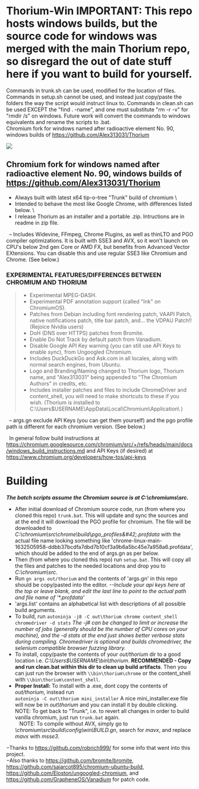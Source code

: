 # Thorium-Win IMPORTANT: This repo hosts windows builds, but the source code for windows was merged with the main Thorium repo, so disregard the out of date stuff here if you want to build for yourself.

Commands in trunk.sh can be used, modified for the location of files. Commands in setup.sh cannot be used, and instead just copy/paste the folders the way the script would instruct linux to. Commands in clean.sh can be used EXCEPT the "find . -name", and one must substitute "rm -r -v" for "rmdir /s" on windows. Future work will convert the commands to windows equivalents and rename the scripts to .bat.  
Chromium fork for windows named after radioactive element No. 90, windows builds of https://github.com/Alex313031/Thorium

<img src="https://github.com/Alex313031/Thorium/blob/main/logos/chrome_app_icon_192.png">

## Chromium fork for windows named after radioactive element No. 90, windows builds of https://github.com/Alex313031/Thorium
- Always built with latest x64 tip-o-tree "Trunk" build of chromium \
- Intended to behave the most like Google Chrome, with differences listed below. \
- I release Thorium as an installer and a portable .zip. Intructions are in readme in zip file.

&nbsp;&nbsp;&ndash; Includes Widevine, FFmpeg, Chrome Plugins, as well as thinLTO and PGO compiler optimizations. It is built with SSE3 and AVX, so it won't launch on CPU's below 2nd gen Core or AMD FX, but benefits from Advanced Vector EXtensions. You can disable this and use regular SSE3 like Chromium and Chrome. (See below.)

### EXPERIMENTAL FEATURES/DIFFERENCES BETWEEN CHROMIUM AND THORIUM
> - Experimental MPEG-DASH.
> - Experimental PDF annotation support (called "Ink" on ChromiumOS).
> - Patches from Debian including font rendering patch, VAAPI Patch, native notifications patch, title bar patch, and... the VDPAU Patch!! (Rejoice Nvidia users)
> - DoH (DNS over HTTPS) patches from Bromite.
> - Enable Do Not Track by default patch from Vanadium.
> - Disable Google API Key warning (you can still use API Keys to enable sync), from Ungoogled Chromium.
> - Includes DuckDuckGo and Ask.com in all locales, along with normal search engines, from Ubuntu.
> - Logo and Branding/Naming changed to Thorium logo, Thorium name, and "Alex313031" being appended to "The Chromium Authors" in credits, etc.
> - Includes installer patches and files to include ChromeDriver and content_shell, you will need to make shortcuts to these if you wish. (Thorium is installed to C:\Users\$USERNAME\AppData\Local\Chromium\Application\ )

&nbsp;&nbsp;&ndash; args.gn exclude API Keys (you can get them yourself) and the pgo profile path is different for each chromium version. (See below.)

&nbsp;&nbsp;In general follow build instructions at https://chromium.googlesource.com/chromium/src/+/refs/heads/main/docs/windows_build_instructions.md and API Keys (if desired) at https://www.chromium.org/developers/how-tos/api-keys

# Building
_**The batch scripts assume the Chromium source is at C:\chromiums\src\.**_ 
- After initial download of Chromium source code, run (from where you cloned this repo) `trunk.bat`. This will update and sync the sources and at the end it will download the PGO profile for chromium. The file will be downloaded to *C:\chromium\src\chrome\build\pgo_profiles\&#42;.profdata* with the actual file name looking something like 'chrome-linux-main-1632505958-ddbb37bcdfa7dbd7b10cf3a9b6a5bc45e7a958a6.profdata', which should be added to the end of args.gn as per below.
- Then (from where you cloned this repo) run `setup.bat`. This will copy all the files and patches to the needed locations and drop you to *C:\chromium\src*.
- Run `gn args out/thorium` and the contents of 'args.gn' in this repo should be copy/pasted into the editor. *--Include your api keys here at the top or leave blank, and edit the last line to point to the actual path and file name of '&#42;.profdata'*
- 'args.list' contains an alphabetical list with descriptions of all possible build arguments.
- To build, run `autoninja -j8 -C out\thorium chrome content_shell chromedriver -d stats` *The -j# can be changed to limit or increase the number of jobs (generally should be the number of CPU cores on your machine), and the -d stats at the end just shows better verbose stats during compiling. Chromedriver is optional and builds chromedriver, the selenium compatible browser fuzzing library.*
- To install, copy/paste the contents of your *out/thorium* dir to a good location i.e. *C:\Users\$USERNAME\bin\thorium*. **RECOMMENDED - Copy and run clean.bat within this dir to clean up build artifacts**. Then you can just run the browser with `\\bin\thorium\chrome` or the content_shell with `\\bin\thorium\content_shell`.
- **Proper Install:** To install with a .exe, dont copy the contents of *out/thorium*, instead run <br/> `autoninja -C out\thorium mini_installer` A nice mini_installer.exe file will now be in *out\thorium* and you can install it by double clicking.
&nbsp;&nbsp; NOTE: To get back to "Trunk", i.e. to revert all changes in order to build vanilla chromium, just run `trunk.bat` again. \
&nbsp;&nbsp; NOTE: To compile without AVX, simply go to *\\chromium\src\build\config\win\BUILD.gn*, search for *mavx*, and replace *mavx* with *msse3*.

&minus;Thanks to https://github.com/robrich999/ for some info that went into this project.\
&minus;Also thanks to https://github.com/bromite/bromite, https://github.com/saiarcot895/chromium-ubuntu-build, https://github.com/Eloston/ungoogled-chromium, and https://github.com/GrapheneOS/Vanadium for patch code.
